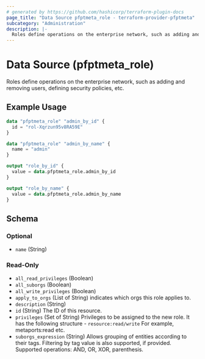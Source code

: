```yaml
---
# generated by https://github.com/hashicorp/terraform-plugin-docs
page_title: "Data Source pfptmeta_role - terraform-provider-pfptmeta"
subcategory: "Administration"
description: |-
  Roles define operations on the enterprise network, such as adding and removing users, defining security policies, etc.
---
```


# Data Source (pfptmeta_role)

Roles define operations on the enterprise network, such as adding and removing users, defining security policies, etc.

## Example Usage

```terraform
data "pfptmeta_role" "admin_by_id" {
  id = "rol-Xqrzun95v8RA59E"
}

data "pfptmeta_role" "admin_by_name" {
  name = "admin"
}

output "role_by_id" {
  value = data.pfptmeta_role.admin_by_id
}

output "role_by_name" {
  value = data.pfptmeta_role.admin_by_name
}
```

<!-- schema generated by tfplugindocs -->
## Schema

### Optional

- `name` (String)

### Read-Only

- `all_read_privileges` (Boolean)
- `all_suborgs` (Boolean)
- `all_write_privileges` (Boolean)
- `apply_to_orgs` (List of String) indicates which orgs this role applies to.
- `description` (String)
- `id` (String) The ID of this resource.
- `privileges` (Set of String) Privileges to be assigned to the new role. It has the following structure - `resource:read/write` For example, metaports:read etc.
- `suborgs_expression` (String) Allows grouping of entities according to their tags. Filtering by tag value is also supported, if provided. Supported operations: AND, OR, XOR, parenthesis.
